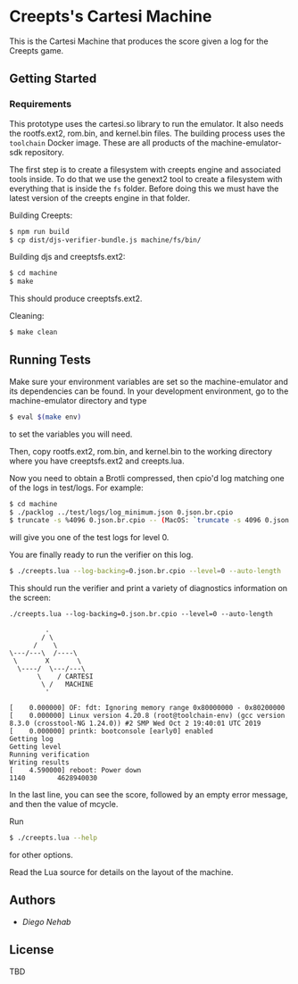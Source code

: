 # Creepts's Cartesi Machine

This is the Cartesi Machine that produces the score given a log for the Creepts
game.

## Getting Started

### Requirements

This prototype uses the cartesi.so library to run the emulator. It also needs
the rootfs.ext2, rom.bin, and kernel.bin files. The building process uses
the `toolchain` Docker image. These are all products of the machine-emulator-sdk repository.

The first step is to create a filesystem with creepts engine and associated tools inside. To do that we use the genext2 tool to create a filesystem with everything that is inside the `fs` folder. Before doing this we must have the latest version of the creepts engine in that folder.

Building Creepts:

```bash
$ npm run build
$ cp dist/djs-verifier-bundle.js machine/fs/bin/
```

Building djs and creeptsfs.ext2:

```bash
$ cd machine
$ make
```
This should produce creeptsfs.ext2.

Cleaning:

```bash
$ make clean
```

## Running Tests

Make sure your environment variables are set so the machine-emulator and its
dependencies can be found. In your development environment, go to the
machine-emulator directory and type

```bash
$ eval $(make env)
```

to set the variables you will need.

Then, copy rootfs.ext2, rom.bin, and kernel.bin to the working directory where
you have creeptsfs.ext2 and creepts.lua.

Now you need to obtain a Brotli compressed, then cpio'd log matching one of the
logs in test/logs. For example:

```bash
$ cd machine
$ ./packlog ../test/logs/log_minimum.json 0.json.br.cpio
$ truncate -s %4096 0.json.br.cpio -- (MacOS: `truncate -s 4096 0.json.br.cpio`)
```

will give you one of the test logs for level 0.

You are finally ready to run the verifier on this log.

```bash
$ ./creepts.lua --log-backing=0.json.br.cpio --level=0 --auto-length
```

This should run the verifier and print a variety of diagnostics information on
the screen:

```
./creepts.lua --log-backing=0.json.br.cpio --level=0 --auto-length

         .
        / \
      /    \
\---/---\  /----\
 \       X       \
  \----/  \---/---\
       \    / CARTESI
        \ /   MACHINE
         '

[    0.000000] OF: fdt: Ignoring memory range 0x80000000 - 0x80200000
[    0.000000] Linux version 4.20.8 (root@toolchain-env) (gcc version 8.3.0 (crosstool-NG 1.24.0)) #2 SMP Wed Oct 2 19:40:01 UTC 2019
[    0.000000] printk: bootconsole [early0] enabled
Getting log
Getting level
Running verification
Writing results
[    4.590000] reboot: Power down
1140		4628940030
```

In the last line, you can see the score, followed by an empty error message, and
then the value of mcycle.

Run

```bash
$ ./creepts.lua --help
```

for other options.

Read the Lua source for details on the layout of the machine.

## Authors

* *Diego Nehab*

## License

TBD
